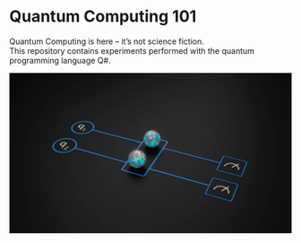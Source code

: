 # Quantum Computing 101
Quantum Computing is here – it’s not science fiction. <br>
This repository contains experiments performed with the quantum programming language Q#.

<div align="center">
    <img src="https://github.com/mariocuomo/QuantumComputing101/blob/main/img/q1q2.png" width="800">
</div>
